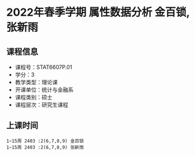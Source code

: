 # 2022年春季学期 属性数据分析 金百锁, 张新雨






## 课程信息

- 课程号：STAT6607P.01
- 学分：3
- 教学类型：理论课
- 开课单位：统计与金融系
- 课程类别：硕士
- 课程层次：研究生课程

## 上课时间

```
1~15周 2403 :2(6,7,8,9) 金百锁
1~15周 2403 :2(6,7,8,9) 张新雨
```

